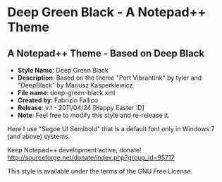 # Deep Green Black - A Notepad++ Theme

## A Notepad++ Theme - Based on Deep Black ##

* **Style Name**:		Deep Green Black
* **Description**:	Based on the theme "Port VibrantInk" by tyler and "DeepBlack" by Mariusz Kasperkiewicz
* **File name**:		deep-green-black.xml
* **Created by**: 	Fabrizio Fallico
* **Release**:		v.1 - 2011/04/24 [Happy Easter :D]
* **Note**:          	Feel free to modify this style and re-release it.

Here I use "Segoe UI Semibold" that is a default font only in Windows 7 (and above) systems.

Keep Notepad++ development active, donate!
	http://sourceforge.net/donate/index.php?group_id=95717

This style is available under the terms of the GNU Free License.
